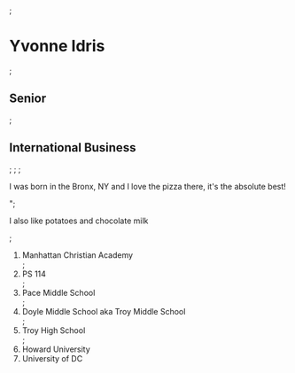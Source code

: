 <head>;
<h1> Yvonne Idris</h1>;
<h2> Senior</h2>;
<h2>International Business</h2>;
</head>;
<body>;
<p>I was born in the Bronx, NY and I love the pizza there, it's the absolute best!</p>";
<p>I also like potatoes and chocolate milk</p>;
<ol>
  <li>Manhattan Christian Academy</li>;
  <li>PS 114</li>;
  <li>Pace Middle School</li>;
  <li>Doyle Middle School aka Troy Middle School</li>;
  <li>Troy High School</li>;
  <li>Howard University</li>
  <li>University of DC</li>
</ol>
</body>
</html>
